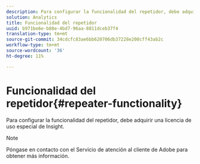 ```yaml
---
description: Para configurar la funcionalidad del repetidor, debe adquirir una licencia de uso especial de Insight.
solution: Analytics
title: Funcionalidad del repetidor
uuid: b971be6e-b88e-4bd7-96aa-8811dceb37f4
translation-type: tm+mt
source-git-commit: 34cdcfc83ae6bb620706db37228e200cff43ab2c
workflow-type: tm+mt
source-wordcount: '36'
ht-degree: 11%

---
```



# Funcionalidad del repetidor{#repeater-functionality}

Para configurar la funcionalidad del repetidor, debe adquirir una licencia de uso especial de Insight.

>[!NOTE]
>
>Póngase en contacto con el Servicio de atención al cliente de Adobe para obtener más información.

